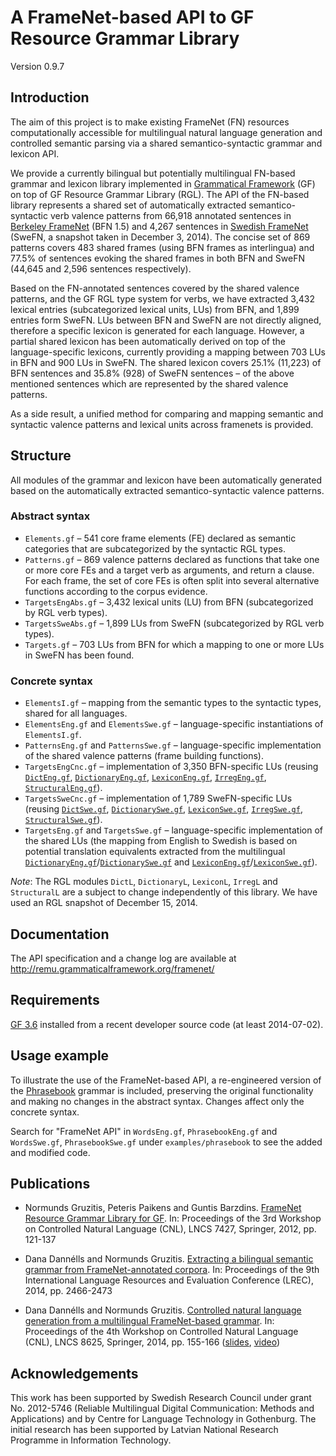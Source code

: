 A FrameNet-based API to GF Resource Grammar Library
===================================================

Version 0.9.7

Introduction
------------

The aim of this project is to make existing FrameNet (FN) resources computationally accessible for multilingual natural language generation and controlled semantic parsing via a shared semantico-syntactic grammar and lexicon API.

We provide a currently bilingual but potentially multilingual FN-based grammar and lexicon library implemented in [Grammatical Framework](http://www.grammaticalframework.org/) (GF) on top of GF Resource Grammar Library (RGL). The API of the FN-based library represents a shared set of automatically extracted semantico-syntactic verb valence patterns from 66,918 annotated sentences in [Berkeley FrameNet](https://framenet.icsi.berkeley.edu/) (BFN 1.5) and 4,267 sentences in [Swedish FrameNet](http://spraakbanken.gu.se/eng/swefn) (SweFN, a snapshot taken in December 3, 2014). The concise set of 869 patterns covers 483 shared frames (using BFN frames as interlingua) and 77.5% of sentences evoking the shared frames in both BFN and SweFN (44,645 and 2,596 sentences respectively).

Based on the FN-annotated sentences covered by the shared valence patterns, and the GF RGL type system for verbs, we have extracted 3,432 lexical entries (subcategorized lexical units, LUs) from BFN, and 1,899 entries form SweFN. LUs between BFN and SweFN are not directly aligned, therefore a specific lexicon is generated for each language. However, a partial shared lexicon has been automatically derived on top of the language-specific lexicons, currently providing a mapping between 703 LUs in BFN and 900 LUs in SweFN. The shared lexicon covers 25.1% (11,223) of BFN sentences and 35.8% (928) of SweFN sentences – of the above mentioned sentences which are represented by the shared valence patterns.

As a side result, a unified method for comparing and mapping semantic and syntactic valence patterns and lexical units across framenets is provided.

Structure
---------

All modules of the grammar and lexicon have been automatically generated based on the automatically extracted semantico-syntactic valence patterns.

### Abstract syntax

  - `Elements.gf` – 541 core frame elements (FE) declared as semantic categories that are subcategorized by the syntactic RGL types.
  - `Patterns.gf` – 869 valence patterns declared as functions that take one or more core FEs and a target verb as arguments, and return a clause. For each frame, the set of core FEs is often split into several alternative functions according to the corpus evidence.
  - `TargetsEngAbs.gf` – 3,432 lexical units (LU) from BFN (subcategorized by RGL verb types).
  - `TargetsSweAbs.gf` – 1,899 LUs from SweFN (subcategorized by RGL verb types).
  - `Targets.gf` – 703 LUs from BFN for which a mapping to one or more LUs in SweFN has been found.

### Concrete syntax

  - `ElementsI.gf` – mapping from the semantic types to the syntactic types, shared for all languages.
  - `ElementsEng.gf` and `ElementsSwe.gf` – language-specific instantiations of `ElementsI.gf`.
  - `PatternsEng.gf` and `PatternsSwe.gf` – language-specific implementation of the shared valence patterns (frame building functions).
  - `TargetsEngCnc.gf` – implementation of 3,350 BFN-specific LUs (reusing [`DictEng.gf`](https://github.com/GrammaticalFramework/GF/blob/master/lib/src/english/DictEng.gf), [`DictionaryEng.gf`](https://github.com/GrammaticalFramework/GF/blob/master/lib/src/translator/DictionaryEng.gf), [`LexiconEng.gf`](https://github.com/GrammaticalFramework/GF/blob/master/lib/src/english/LexiconEng.gf), [`IrregEng.gf`](https://github.com/GrammaticalFramework/GF/blob/master/lib/src/english/IrregEng.gf), [`StructuralEng.gf`](https://github.com/GrammaticalFramework/GF/blob/master/lib/src/english/StructuralEng.gf)).
  - `TargetsSweCnc.gf` – implementation of 1,789 SweFN-specific LUs (reusing [`DictSwe.gf`](https://github.com/GrammaticalFramework/GF/blob/master/lib/src/swedish/DictSwe.gf), [`DictionarySwe.gf`](https://github.com/GrammaticalFramework/GF/blob/master/lib/src/translator/DictionarySwe.gf), [`LexiconSwe.gf`](https://github.com/GrammaticalFramework/GF/blob/master/lib/src/swedish/LexiconSwe.gf), [`IrregSwe.gf`](https://github.com/GrammaticalFramework/GF/blob/master/lib/src/swedish/IrregSwe.gf), [`StructuralSwe.gf`](https://github.com/GrammaticalFramework/GF/blob/master/lib/src/swedish/StructuralSwe.gf)).
  - `TargetsEng.gf` and `TargetsSwe.gf` – language-specific implementation of the shared LUs (the mapping from English to Swedish is based on potential translation equivalents extracted from the multilingual [`DictionaryEng.gf`](https://github.com/GrammaticalFramework/GF/blob/master/lib/src/translator/DictionaryEng.gf)/[`DictionarySwe.gf`](https://github.com/GrammaticalFramework/GF/blob/master/lib/src/translator/DictionarySwe.gf) and [`LexiconEng.gf`](https://github.com/GrammaticalFramework/GF/blob/master/lib/src/english/LexiconEng.gf)/[`LexiconSwe.gf`](https://github.com/GrammaticalFramework/GF/blob/master/lib/src/swedish/LexiconSwe.gf)).

_Note_: The RGL modules `DictL`, `DictionaryL`, `LexiconL`, `IrregL` and `StructuralL` are a subject to change independently of this library. We have used an RGL snapshot of December 15, 2014.

Documentation
-------------

The API specification and a change log are available at http://remu.grammaticalframework.org/framenet/

Requirements
------------

[GF 3.6](http://www.grammaticalframework.org/download/index.html) installed from a recent developer source code (at least 2014-07-02).

Usage example
-------------

To illustrate the use of the FrameNet-based API, a re-engineered version of the [Phrasebook](https://github.com/GrammaticalFramework/gf-contrib/tree/master/phrasebook) grammar is included, preserving the original functionality and making no changes in the abstract syntax. Changes affect only the concrete syntax.

Search for "FrameNet API" in `WordsEng.gf`, `PhrasebookEng.gf` and `WordsSwe.gf`, `PhrasebookSwe.gf` under `examples/phrasebook` to see the added and modified code.

Publications
------------

  - Normunds Gruzitis, Peteris Paikens and Guntis Barzdins. [FrameNet Resource Grammar Library for GF](http://arxiv.org/pdf/1406.6844v1.pdf). In: Proceedings of the 3rd Workshop on Controlled Natural Language (CNL), LNCS 7427, Springer, 2012, pp. 121-137

  - Dana Dannélls and Normunds Gruzitis. [Extracting a bilingual semantic grammar from FrameNet-annotated corpora](http://www.lrec-conf.org/proceedings/lrec2014/pdf/1079_Paper.pdf). In: Proceedings of the 9th International Language Resources and Evaluation Conference (LREC), 2014, pp. 2466-2473

  - Dana Dannélls and Normunds Gruzitis. [Controlled natural language generation from a multilingual FrameNet-based grammar](http://arxiv.org/pdf/1406.2400v1.pdf). In: Proceedings of the 4th Workshop on Controlled Natural Language (CNL), LNCS 8625, Springer, 2014, pp. 155-166 ([slides](http://attempto.ifi.uzh.ch/site/cnl2014/slides/gruzitis.pdf), [video](https://www.youtube.com/watch?v=-qQpQxg5-GQ))

Acknowledgements
----------------

This work has been supported by Swedish Research Council under grant No. 2012-5746 (Reliable Multilingual Digital Communication: Methods and Applications) and by Centre for Language Technology in Gothenburg. The initial research has been supported by Latvian National Research Programme in Information Technology.
